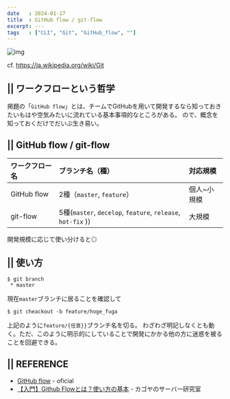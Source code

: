 ```yaml
---
date   : 2024-01-17
title  : GitHub flow / git-flow
excerpt: ---
tags   : ["CLI", "Git", "GitHub_flow", ""]
---
```


![img](https://upload.wikimedia.org/wikipedia/commons/thumb/e/e0/Git-logo.svg/300px-Git-logo.svg.png)

cf. https://ja.wikipedia.org/wiki/Git

## || ワークフローという哲学
掲題の「`GitHub flow`」とは、チームでGitHubを用いて開発するなら知っておきたいもはや空気みたいに流れている基本事項的なところがある。
ので、概念を知っておくだけでだいぶ生き易い。


## || GitHub flow / git-flow

|ワークフロー名|ブランチ名（種）|対応規模|
|:-|:-|:-|
|GitHub flow|2種（`master`, `feature`）|個人~小規模|
|git-flow|5種(`master`, `decelop`, `feature`, `release`, `hot-fix` ))|大規模|

開発規模に応じて使い分けると◎


## || 使い方
```
$ git branch 
 * master
```
現在`master`ブランチに居ることを確認して
```
$ git cheackout -b feature/hoge_fuga
```
上記のように`feature/{任意}}`ブランチ名を切る。
わざわざ明記しなくとも動く。ただ、このように明示的にしていることで開発にかかる他の方に迷惑を被ることを回避できる。



## || REFERENCE
- [GitHub flow](https://docs.github.com/en/get-started/quickstart/github-flow) - oficial
- [【入門】Github Flowとは？使い方の基本](https://www.kagoya.jp/howto/it-glossary/develop/githubflow/) - カゴヤのサーバー研究室
